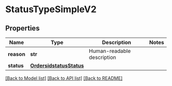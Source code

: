 # StatusTypeSimpleV2

## Properties
Name | Type | Description | Notes
------------ | ------------- | ------------- | -------------
**reason** | **str** | Human-readable description | 
**status** | [**OrdersidstatusStatus**](OrdersidstatusStatus.md) |  | 

[[Back to Model list]](../README.md#documentation-for-models) [[Back to API list]](../README.md#documentation-for-api-endpoints) [[Back to README]](../README.md)

